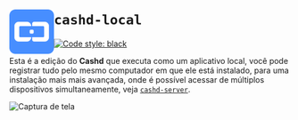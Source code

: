 
`cashd-local` <img src="https://raw.githubusercontent.com/VFLins/cashd/refs/heads/main/cashd-server/src/cashd/assets/PNG_LogoIcone.png" width="80" align="left" />
=================

[![Code style: black](https://img.shields.io/badge/code%20style-black-000000.svg)](https://github.com/psf/black)

Esta é a edição do **Cashd** que executa como um aplicativo local, você pode registrar tudo pelo
mesmo computador em que ele está instalado, para uma instalação mais mais avançada, onde é
possível acessar de múltiplos dispositivos simultaneamente, veja
[`cashd-server`](https://github.com/VFLins/cashd/tree/main/cashd-server).

<img width="650" alt="Captura de tela" src="https://github.com/user-attachments/assets/0c1791b2-e085-4da5-86d8-92e48ebcf3ac" />
